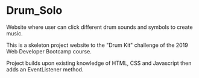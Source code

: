 # Drum_Solo

Website where user can click different drum sounds and symbols to create music.

This is a skeleton project website to the "Drum Kit" challenge of the 2019 Web Developer Bootcamp
course.  

Project builds upon existing knowledge of HTML, CSS and Javascript then adds an EventListener method.
